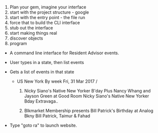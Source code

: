 1. Plan your gem, imagine your interface
2. start with the project structure - google
3. start with the entry point - the file run
4. force that to build the CLI interface
5. stub out the interface
6. start making things real
7. discover objects
8. program





- A command line interface for Resident Advisor events.

+ User types in a state, then list events

+ Gets a list of events in that state

  * US New York By week
    Fri, 31 Mar 2017 /

      1. Nicky Siano's Native New Yorker B'day Plus Nancy Whang and Jayson Green
      at Good Room
      Nicky Siano's Native New Yorker Bday Extravaga..

      2. Blkmarket Membership presents Bill Patrick's Birthday
      at Analog Bkny
      Bill Patrick, Taimur & Fahad

+ Type "goto ra" to launch website.
